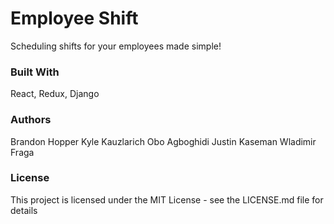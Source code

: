 # Employee Shift

Scheduling shifts for your employees made simple!

### Built With

React, Redux, Django

### Authors

Brandon Hopper
Kyle Kauzlarich
Obo Agboghidi
Justin Kaseman
Wladimir Fraga

### License

This project is licensed under the MIT License - see the LICENSE.md file for details
